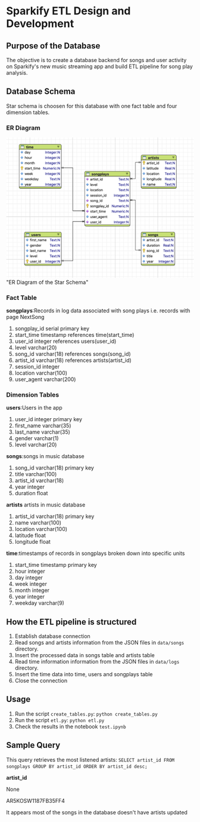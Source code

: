 # Sparkify ETL Design and Development

## Purpose of the Database

The objective is to create a database backend for songs and user activity on Sparkify's new music streaming app and build ETL pipeline for song play analysis. 

## Database Schema

Star schema is choosen for this database with one fact table and four dimension tables.

### ER Diagram

![ER Diagram](erdiagram.png) "ER Diagram of the Star Schema"

### Fact Table

**songplays**:Records in log data associated with song plays i.e. records with page NextSong

1. songplay_id serial primary key
2. start_time timestamp references time(start_time)
3. user_id integer references users(user_id)
4. level varchar(20)
5. song_id varchar(18) references songs(song_id)
6. artist_id varchar(18) references artists(artist_id)
7. session_id integer
8. location varchar(100)
9. user_agent varchar(200)

### Dimension Tables

**users**:Users in the app

1. user_id integer primary key
2. first_name varchar(35)
3. last_name varchar(35)
4. gender varchar(1)
5. level varchar(20)

**songs**:songs in music database

1. song_id varchar(18) primary key
2. title varchar(100)
3. artist_id varchar(18)
4. year integer
5. duration float

**artists** artists in music database

1. artist_id varchar(18) primary key
2. name varchar(100)
3. location varchar(100)
4. latitude float
5. longitude float

**time**:timestamps of records in songplays broken down into specific units

1. start_time timestamp primary key
2. hour integer
3. day integer
4. week integer
5. month integer
6. year integer
7. weekday varchar(9)

## How the ETL pipeline is structured

1. Establish database connection
2. Read songs and artists information from the JSON files in `data/songs` directory.
3. Insert the processed data in songs table and artists table
4. Read time information information from the JSON files in `data/logs` directory.
5. Insert the time data into time, users and songplays table
6. Close the connection

## Usage

1. Run the script `create_tables.py`: `python create_tables.py`
2. Run the script `etl.py`: `python etl.py`
3. Check the results in the notebook `test.ipynb`

## Sample Query

This query retrieves the most listened artists:
`SELECT artist_id FROM songplays GROUP BY artist_id ORDER BY artist_id desc;`

**artist_id**

None

AR5KOSW1187FB35FF4

It appears most of the songs in the database doesn't have artists updated